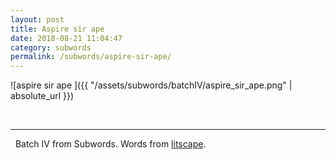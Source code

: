 ```yaml
---
layout: post
title: Aspire sir ape 
date: 2018-08-21 11:04:47
category: subwords
permalink: /subwords/aspire-sir-ape/ 
---
```


![aspire sir ape ]({{ "/assets/subwords/batchIV/aspire_sir_ape.png" | absolute_url }})


&nbsp;

---

&nbsp;
Batch IV from Subwords. Words from [litscape](https://www.litscape.com/).
